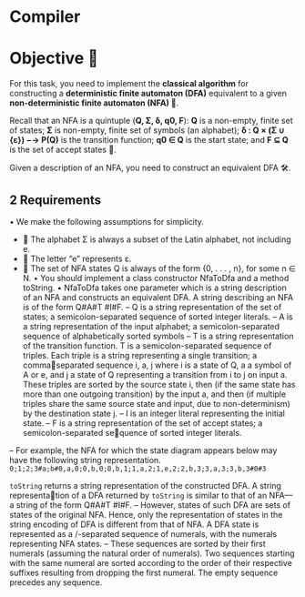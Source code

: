 # Compiler

# Objective 🎯

For this task, you need to implement the **classical algorithm** for constructing a **deterministic finite automaton (DFA)** equivalent to a given **non-deterministic finite automaton (NFA) 🤖**. 

Recall that an NFA is a quintuple (**Q, Σ, δ, q0, F**): **Q** is a non-empty, finite set of states; **Σ** is non-empty, finite set of symbols (an alphabet); **δ : Q × (Σ ∪ {ε}) −→ P(Q)** is the transition function; **q0 ∈ Q** is the start state; and **F ⊆ Q** is the set of accept states 🤔. 

Given a description of an NFA, you need to construct an equivalent DFA 🛠️.


## 2 Requirements
• We make the following assumptions for simplicity.
  - 📌 The alphabet Σ is always a subset of the Latin alphabet, not including e.
  - 📌 The letter “e” represents ε.
  - 📌 The set of NFA states Q is always of the form {0, . . . , n}, for some n ∈ N.
• You should implement a class constructor NfaToDfa and a method toString.
• NfaToDfa takes one parameter which is a string description of an NFA and constructs
an equivalent DFA. A string describing an NFA is of the form Q#A#T #I#F.
– Q is a string representation of the set of states; a semicolon-separated sequence of
sorted integer literals.
– A is a string representation of the input alphabet; a semicolon-separated sequence
of alphabetically sorted symbols
– T is a string representation of the transition function. T is a semicolon-separated
sequence of triples. Each triple is a string representing a single transition; a commaseparated sequence i, a, j where i is a state of Q, a a symbol of A or e, and j a state
of Q representing a transition from i to j on input a. These triples are sorted by
the source state i, then (if the same state has more than one outgoing transition)
by the input a, and then (if multiple triples share the same source state and input,
due to non-determinism) by the destination state j.
– I is an integer literal representing the initial state.
– F is a string representation of the set of accept states; a semicolon-separated sequence of sorted integer literals.

– For example, the NFA for which the state diagram appears below may have the
following string representation.
`0;1;2;3#a;b#0,a,0;0,b,0;0,b,1;1,a,2;1,e,2;2,b,3;3,a,3;3,b,3#0#3`

`toString` returns a string representation of the constructed DFA. A string representation of a DFA returned by `toString` is similar to that of an NFA—a string of the form
Q#A#T #I#F.
– However, states of such DFA are sets of states of the original NFA. Hence, only
the representation of states in the string encoding of DFA is different from that of
NFA. A DFA state is represented as a /-separated sequence of numerals, with the
numerals representing NFA states.
– These sequences are sorted by their first numerals (assuming the natural order of
numerals). Two sequences starting with the same numeral are sorted according to
the order of their respective suffixes resulting from dropping the first numeral. The
empty sequence precedes any sequence.